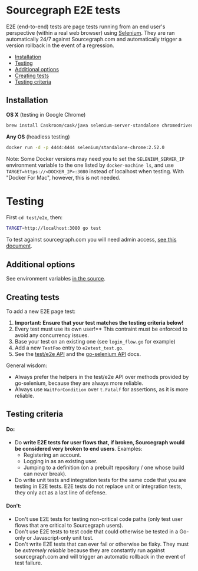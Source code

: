 # Sourcegraph E2E tests

E2E (end-to-end) tests are page tests running from an end user's perspective
(within a real web browser) using [Selenium](http://www.seleniumhq.org/). They
are ran automatically 24/7 against Sourcegraph.com and automatically trigger
a version rollback in the event of a regression.

- [Installation](#installation)
- [Testing](#testing)
- [Additional options](#additional-options)
- [Creating tests](#creating-tests)
- [Testing criteria](#testing-criteria)

## Installation

**OS X** (testing in Google Chrome)

```bash
brew install Caskroom/cask/java selenium-server-standalone chromedriver
```

**Any OS** (headless testing)

```bash
docker run -d -p 4444:4444 selenium/standalone-chrome:2.52.0
```

Note: Some Docker versions may need you to set the `SELENIUM_SERVER_IP`
environment variable to the one listed by `docker-machine ls`, and use
`TARGET=https://<DOCKER_IP>:3080` instead of localhost when testing. With
"Docker For Mac", however, this is not needed.

# Testing

First `cd test/e2e`, then:

```bash
TARGET=http://localhost:3080 go test
```

To test against sourcegraph.com you will need admin access, [see this document](https://github.com/sourcegraph/infrastructure/tree/master/docker-images/e2etest#testing-sourcegraphcom).


## Additional options

See environment variables [in the source](https://sourcegraph.com/sourcegraph/sourcegraph/-/blob/test/e2e/e2etest.go#L797-813).

## Creating tests

To add a new E2E page test:

  1. **Important: Ensure that your test matches the testing criteria below!**
  2. Every test must use its own user!** This contraint must be enforced to avoid
  any concurrency issues.
  3. Base your test on an existing one (see `login_flow.go` for example)
  4. Add a new `TestFoo` entry to `e2etest_test.go`.
  5. See the [test/e2e API](https://godoc.org/sourcegraph.com/sourcegraph/sourcegraph/test/e2e)
     and the [go-selenium API](https://godoc.org/sourcegraph.com/sourcegraph/go-selenium) docs.

General wisdom:

  - Always prefer the helpers in the test/e2e API over methods provided by go-selenium,
    because they are always more reliable.
  - Always use `WaitForCondition` over `t.Fatalf` for assertions, as it is more reliable.

## Testing criteria

#### Do:

  - Do **write E2E tests for user flows that, if broken, Sourcegraph would be
    considered very broken to end users**. Examples:
    - Registering an account.
    - Logging in as an existing user.
    - Jumping to a definition (on a prebuilt repository / one whose build can
      never break).
  - Do write unit tests and integration tests for the same code that you are
    testing in E2E tests. E2E tests do not replace unit or integration tests, they
    only act as a last line of defense.

#### Don't:

  - Don't use E2E tests for testing non-critical code paths (only test user flows
    that are critical to Sourcegraph users).
  - Don't use E2E tests to test code that could otherwise be tested in a Go-only
    or Javascript-only unit test.
  - Don't write E2E tests that can ever fail or otherwise be flaky. They must be
    _extremely reliable_ because they are constantly run against sourcegraph.com
    and will trigger an automatic rollback in the event of test failure.
